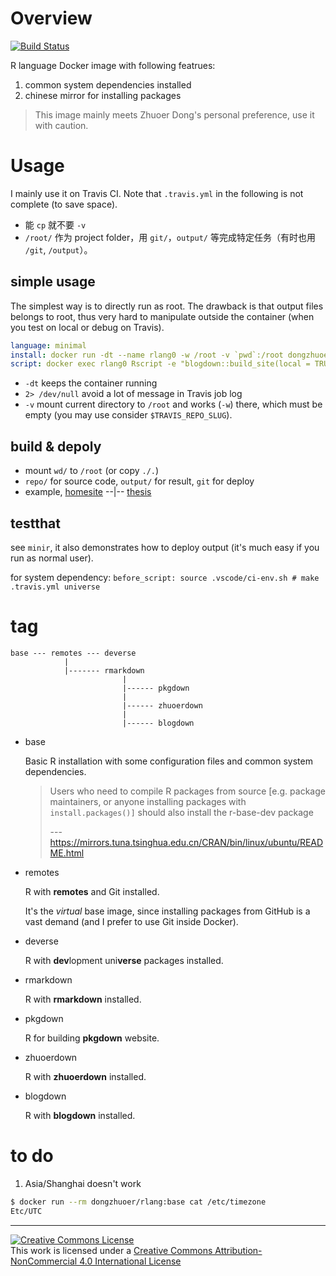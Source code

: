 # Overview
[![Build Status](https://travis-ci.com/dongzhuoer/docker-rlang.svg?branch=master)](https://travis-ci.com/dongzhuoer/docker-rlang)

R language Docker image with following featrues: 

1. common system dependencies installed
1. chinese mirror for installing packages

> This image mainly meets Zhuoer Dong's personal preference, use it with caution.



# Usage

I mainly use it on Travis CI. Note that `.travis.yml` in the following is not complete (to save space).

- 能 `cp` 就不要 `-v`
- `/root/` 作为 project folder，用 `git/`，`output/` 等完成特定任务（有时也用 `/git`, `/output`）。
  

## simple usage

The simplest way is to directly run as root. The drawback is that output files belongs to root, thus very hard to manipulate outside the container (when you test on local or debug on Travis).

```yaml
language: minimal
install: docker run -dt --name rlang0 -w /root -v `pwd`:/root dongzhuoer/rlang:blogdown 2> /dev/null
script: docker exec rlang0 Rscript -e "blogdown::build_site(local = TRUE)"
```

- `-dt` keeps the container running
- `2> /dev/null` avoid a lot of message in Travis job log  
- `-v` mount current directory to `/root` and works (`-w`) there, which must be empty (you may use consider `$TRAVIS_REPO_SLUG`).

## build & depoly

- mount `wd/` to `/root` (or copy `./.`)
- `repo/` for source code, `output/` for result, `git` for deploy
- example, [homesite](https://github.com/dongzhuoer/homesite/blob/master/.travis.yml) --|-- [thesis](https://github.com/dongzhuoer/thesis/blob/master/.travis.yml)

## testthat

see `minir`, it also demonstrates how to deploy output (it's much easy if you run as normal user).

for system dependency: `before_script: source .vscode/ci-env.sh # make .travis.yml universe`


# tag

```
base --- remotes --- deverse
            |
            |------- rmarkdown 
                         |
                         |------ pkgdown 
                         |
                         |------ zhuoerdown 
                         |
                         |------ blogdown 
```

- base 

  Basic R installation with some configuration files and common system dependencies.
  
  > Users who need to compile R packages from source [e.g. package maintainers, or anyone installing packages with `install.packages()]` should also install the r-base-dev package
  > 
  > --- https://mirrors.tuna.tsinghua.edu.cn/CRAN/bin/linux/ubuntu/README.html  

- remotes

  R with **remotes** and Git installed. 

  It's the _virtual_ base image, since installing packages from GitHub is a vast demand (and I prefer to use Git inside Docker). 

- deverse
  
  R with **dev**lopment uni**verse** packages installed.

- rmarkdown
  
  R with **rmarkdown** installed.

- pkgdown
  
  R for building **pkgdown** website.

- zhuoerdown
  
  R with **zhuoerdown** installed.

- blogdown
  
  R with **blogdown** installed.



# to do

1.  Asia/Shanghai doesn't work

```bash
$ docker run --rm dongzhuoer/rlang:base cat /etc/timezone
Etc/UTC
```



-----------------------
[![Creative Commons License](https://i.creativecommons.org/l/by-nc/4.0/88x31.png)](http://creativecommons.org/licenses/by-nc/4.0/)  
This work is licensed under a [Creative Commons Attribution-NonCommercial 4.0 International License](http://creativecommons.org/licenses/by-nc/4.0/)
